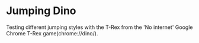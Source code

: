 # Jumping Dino
Testing different jumping styles with the T-Rex from the 'No internet' Google Chrome T-Rex game(chrome://dino/).